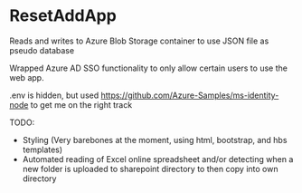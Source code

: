 # ResetAddApp
Reads and writes to Azure Blob Storage container to use JSON file as pseudo database

Wrapped Azure AD SSO functionality to only allow certain users to use the web app.

.env is hidden, but used https://github.com/Azure-Samples/ms-identity-node to get me on the right track

TODO:
- Styling (Very barebones at the moment, using html, bootstrap, and hbs templates)
- Automated reading of Excel online spreadsheet and/or detecting when a new folder is uploaded to sharepoint directory to then copy into own directory
